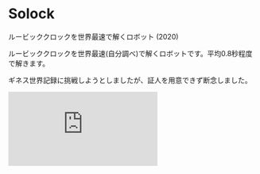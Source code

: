 # Solock

ルービッククロックを世界最速で解くロボット (2020)





ルービッククロックを世界最速(自分調べ)で解くロボットです。平均0.8秒程度で解きます。



ギネス世界記録に挑戦しようとしましたが、証人を用意できず断念しました。

<div class="youtube">
<iframe src="https://www.youtube.com/embed/jc3e5xadDao" title="YouTube video player" frameborder="0" allow="accelerometer; autoplay; clipboard-write; encrypted-media; gyroscope; picture-in-picture" allowfullscreen></iframe>
</div>

